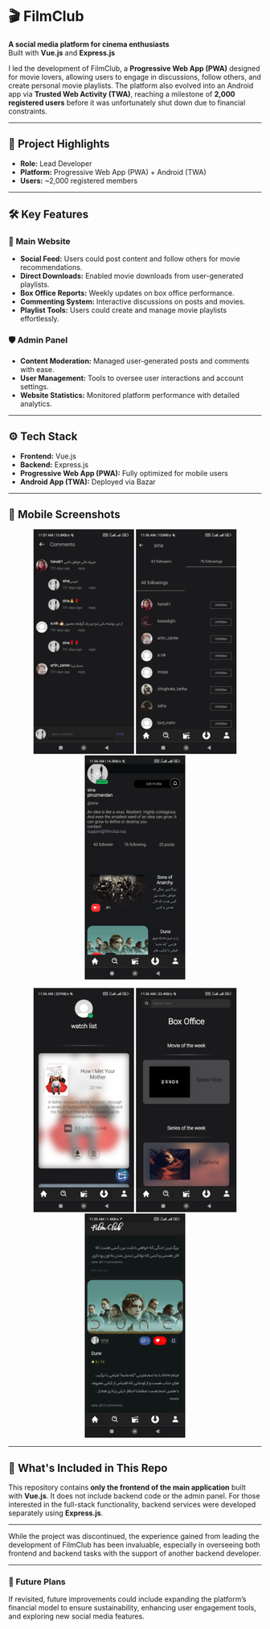 # 🎬 FilmClub

**A social media platform for cinema enthusiasts**  
Built with **Vue.js** and **Express.js**

I led the development of FilmClub, a **Progressive Web App (PWA)** designed for movie lovers, allowing users to engage in discussions, follow others, and create personal movie playlists. The platform also evolved into an Android app via **Trusted Web Activity (TWA)**, reaching a milestone of **2,000 registered users** before it was unfortunately shut down due to financial constraints.

---

## 📌 Project Highlights

- **Role:** Lead Developer  
- **Platform:** Progressive Web App (PWA) + Android (TWA)  
- **Users:** ~2,000 registered members

---

## 🛠️ Key Features

### 🎥 Main Website
- **Social Feed:** Users could post content and follow others for movie recommendations.
- **Direct Downloads:** Enabled movie downloads from user-generated playlists.
- **Box Office Reports:** Weekly updates on box office performance.
- **Commenting System:** Interactive discussions on posts and movies.
- **Playlist Tools:** Users could create and manage movie playlists effortlessly.

### 🛡️ Admin Panel
- **Content Moderation:** Managed user-generated posts and comments with ease.
- **User Management:** Tools to oversee user interactions and account settings.
- **Website Statistics:** Monitored platform performance with detailed analytics.

---

## ⚙️ Tech Stack
- **Frontend:** Vue.js
- **Backend:** Express.js
- **Progressive Web App (PWA):** Fully optimized for mobile users
- **Android App (TWA):** Deployed via Bazar

---

## 📱 Mobile Screenshots

<p align="center">
  <img src="https://github.com/sinapirouzmandan/filmclub/blob/main/gallery/1694084435161.jpg" alt="Mobile Screenshot 1" width="200"/>
  <img src="https://github.com/sinapirouzmandan/filmclub/blob/main/gallery/1694084435170.jpg" alt="Mobile Screenshot 2" width="200"/>
  <img src="https://github.com/sinapirouzmandan/filmclub/blob/main/gallery/1694084435178.jpg" alt="Mobile Screenshot 3" width="200"/>
</p>
<p align="center">
  <img src="https://github.com/sinapirouzmandan/filmclub/blob/main/gallery/1694084435187.jpg" alt="Mobile Screenshot 4" width="200"/>
  <img src="https://github.com/sinapirouzmandan/filmclub/blob/main/gallery/1694084435196.jpg" alt="Mobile Screenshot 5" width="200"/>
  <img src="https://github.com/sinapirouzmandan/filmclub/blob/main/gallery/1694084435203.jpg" alt="Mobile Screenshot 6" width="200"/>
</p>

---

## 📁 What's Included in This Repo

This repository contains **only the frontend of the main application** built with **Vue.js**. It does not include backend code or the admin panel. For those interested in the full-stack functionality, backend services were developed separately using **Express.js**.

---

While the project was discontinued, the experience gained from leading the development of FilmClub has been invaluable, especially in overseeing both frontend and backend tasks with the support of another backend developer.

---

### 🚀 Future Plans
If revisited, future improvements could include expanding the platform’s financial model to ensure sustainability, enhancing user engagement tools, and exploring new social media features.
